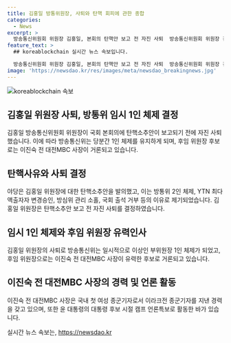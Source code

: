 ```yaml
---
title: 김홍일 방통위원장, 사퇴와 탄핵 회피에 관한 종합
categories:
  - News
excerpt: >
  방송통신위원회 위원장 김홍일, 본회의 탄핵안 보고 전 자진 사퇴  방송통신위원회 위원장 김홍일이 국회 본회의에 자진 사퇴했다. 이에 방송통신위의 업무가 중단되는 것을 막기 위한 조치로 풀이된다. 김 위원장은 탄핵안 보고 전에 사퇴를 택했으며, 윤석열 대통령도 이를 수용하고 면직안을 재가했다. 김 위원장의 사퇴로 방송통신위는 일시적으로 이상인 부위원장 1인 체제가 되며, 후임으로 이진숙 전 대전MBC 사장이 거론되고 있다.
feature_text: >
  ## koreablockchain 실시간 뉴스 속보입니다.

  방송통신위원회 위원장 김홍일, 본회의 탄핵안 보고 전 자진 사퇴  방송통신위원회 위원장 김홍일이 국회 본회의에 자진 사퇴했다. 이에 방송통신위의 업무가 중단되는 것을 막기 위한 조치로 풀이된다. 김 위원장은 탄핵안 보고 전에 사퇴를 택했으며, 윤석열 대통령도 이를 수용하고 면직안을 재가했다. 김 위원장의 사퇴로 방송통신위는 일시적으로 이상인 부위원장 1인 체제가 되며, 후임으로 이진숙 전 대전MBC 사장이 거론되고 있다.
image: 'https://newsdao.kr/res/images/meta/newsdao_breakingnews.jpg'
---
```


<p><img src="https://newsdao.kr/res/images/meta/newsdao_breakingnews.jpg" alt="koreablockchain 속보" /></p>

<h2 data-ke-size="size26">김홍일 위원장 사퇴, 방통위 임시 1인 체제 결정</h2>

<p data-ke-size="size16">김홍일 방송통신위원회 위원장이 국회 본회의에 탄핵소추안이 보고되기 전에 자진 사퇴했습니다. 이에 따라 방송통신위는 당분간 1인 체제를 유지하게 되며, 후임 위원장 후보로는 이진숙 전 대전MBC 사장이 거론되고 있습니다.</p>

<h2 data-ke-size="size26">탄핵사유와 사퇴 결정</h2>

<p data-ke-size="size16">야당은 김홍일 위원장에 대한 탄핵소추안을 발의했고, 이는 방통위 2인 체제, YTN 최다액출자자 변경승인, 방심위 관리 소홀, 국회 출석 거부 등의 이유로 제기되었습니다. 김홍일 위원장은 탄핵소추안 보고 전 자진 사퇴를 결정하였습니다.</p>

<h2 data-ke-size="size26">임시 1인 체제와 후임 위원장 유력인사</h2>

<p data-ke-size="size16">김홍일 위원장의 사퇴로 방송통신위는 일시적으로 이상인 부위원장 1인 체제가 되었고, 후임 위원장으로는 이진숙 전 대전MBC 사장이 유력한 후보로 거론되고 있습니다.</p>

<h2 data-ke-size="size26">이진숙 전 대전MBC 사장의 경력 및 언론 활동</h2>

<p data-ke-size="size16">이진숙 전 대전MBC 사장은 국내 첫 여성 종군기자로서 이라크전 종군기자를 지낸 경력을 갖고 있으며, 또한 윤 대통령의 대통령 후보 시절 캠프 언론특보로 활동한 바가 있습니다.</p>
실시간 뉴스 속보는, <a href="https://newsdao.kr" rel="dofollow">https://newsdao.kr</a>


